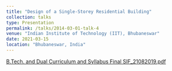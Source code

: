 ```yaml
---
title: "Design of a Single-Storey Residential Building"
collection: talks
type: Presentation
permalink: /talks/2014-03-01-talk-4
venue: "Indian Institute of Technology (IIT), Bhubaneswar"
date: 2021-03-15
location: "Bhubaneswar, India"
---
```

<!-- [Click here](https://drive.google.com/file/d/1hScXPZFUAvCuparn_aRtVZ8QQcc1ILso/view?usp=share_link) -->

[B.Tech. and Dual Curriculum and Syllabus Final SIF_21082019.pdf](https://github.com/DevasmitDutta/DevasmitDutta.github.io/files/13797198/B.Tech.and.Dual.Curriculum.and.Syllabus.Final.SIF_21082019.pdf)

